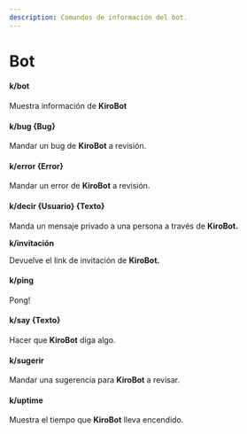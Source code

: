 ```yaml
---
description: Comandos de información del bot.
---
```


# Bot

#### k/bot

Muestra información de **KiroBot**

#### k/bug {Bug}

Mandar un bug de **KiroBot** a revisión.

#### k/error {Error}

Mandar un error de **KiroBot** a revisión.

#### k/decir {Usuario} {Texto}

Manda un mensaje privado a una persona a través de **KiroBot.**

**k/invitación**

Devuelve el link de invitación de **KiroBot.**

#### k/ping

Pong!

#### k/say {Texto}

Hacer que **KiroBot** diga algo.

#### k/sugerir

Mandar una sugerencia para **KiroBot** a revisar.

#### k/uptime

Muestra el tiempo que **KiroBot** lleva encendido.

